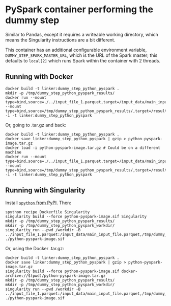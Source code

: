 # PySpark container performing the dummy step

Similar to Pandas, except it requires a writeable working directory, which means the Singularity instructions are a bit different.

This container has an additional configurable environment variable, `DUMMY_STEP_SPARK_MASTER_URL`, which is the URL of the Spark
master; this defaults to `local[2]` which runs Spark within the container with 2 threads.

## Running with Docker

```
docker build -t linker:dummy_step_python_pyspark .
mkdir -p /tmp/dummy_step_python_pyspark_results/
docker run --mount type=bind,source=./../input_file_1.parquet,target=/input_data/main_input_file.parquet --mount type=bind,source=/tmp/dummy_step_python_pyspark_results/,target=/results -i -t linker:dummy_step_python_pyspark
```

Or, going to .tar.gz and back:

```
docker build -t linker:dummy_step_python_pyspark .
docker save linker:dummy_step_python_pyspark | gzip > python-pyspark-image.tar.gz
docker load -i python-pyspark-image.tar.gz # Could be on a different machine
docker run --mount type=bind,source=./../input_file_1.parquet,target=/input_data/main_input_file.parquet --mount type=bind,source=/tmp/dummy_step_python_pyspark_results/,target=/results -i -t linker:dummy_step_python_pyspark
```

## Running with Singularity

Install [`spython` from PyPI](https://github.com/singularityhub/singularity-cli). Then:

```
spython recipe Dockerfile Singularity
singularity build --force python-pyspark-image.sif Singularity
mkdir -p /tmp/dummy_step_python_pyspark_results/
mkdir -p /tmp/dummy_step_python_pyspark_workdir/
singularity run --pwd /workdir -B ../input_file_1.parquet:/input_data/main_input_file.parquet,/tmp/dummy_step_python_pyspark_results/:/results,/tmp/dummy_step_python_pyspark_workdir/:/workdir ./python-pyspark-image.sif
```

Or, using the Docker .tar.gz:

```
docker build -t linker:dummy_step_python_pyspark .
docker save linker:dummy_step_python_pyspark | gzip > python-pyspark-image.tar.gz
singularity build --force python-pyspark-image.sif docker-archive://$(pwd)/python-pyspark-image.tar.gz
mkdir -p /tmp/dummy_step_python_pyspark_results/
mkdir -p /tmp/dummy_step_python_pyspark_workdir/
singularity run --pwd /workdir -B ../input_file_1.parquet:/input_data/main_input_file.parquet,/tmp/dummy_step_python_pyspark_results/:/results,/tmp/dummy_step_python_pyspark_workdir/:/workdir ./python-pyspark-image.sif
```